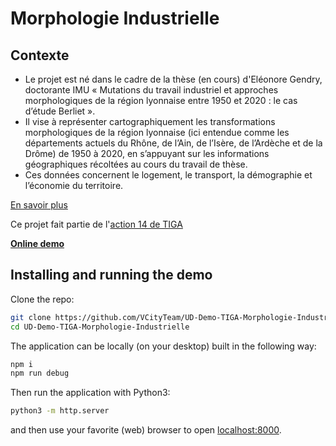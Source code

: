 # Morphologie Industrielle

## Contexte

- Le projet est né dans le cadre de la thèse (en cours) d'Eléonore Gendry, doctorante IMU « Mutations du travail industriel et approches morphologiques de la région lyonnaise entre 1950 et 2020 : le cas d’étude Berliet ».
- Il vise à représenter cartographiquement les transformations morphologiques de la région lyonnaise (ici entendue comme les départements actuels du Rhône, de l’Ain, de l’Isère, de l’Ardèche et de la Drôme) de 1950 à 2020, en s’appuyant sur les informations géographiques récoltées au cours du travail de thèse.
- Ces données concernent le logement, le transport, la démographie et l’économie du territoire.

[En savoir plus](https://imu.universite-lyon.fr/medias/fichier/tiga-projet-morphologie-industrielle_1678090645386-pdf)

Ce projet fait partie de l'[action 14 de TIGA](https://imu.universite-lyon.fr/tiga/)

[__Online demo__](https://projet.liris.cnrs.fr/vcity/permalink/demo-udviz-morphologie-industrielle)

## Installing and running the demo

Clone the repo:

```bash
git clone https://github.com/VCityTeam/UD-Demo-TIGA-Morphologie-Industrielle.git
cd UD-Demo-TIGA-Morphologie-Industrielle
```

The application can be locally (on your desktop) built in the following way:

```bash
npm i
npm run debug
```

Then run the application with Python3:

```bash
python3 -m http.server
```

and then use your favorite (web) browser to open [localhost:8000](http://localhost:8000/).
